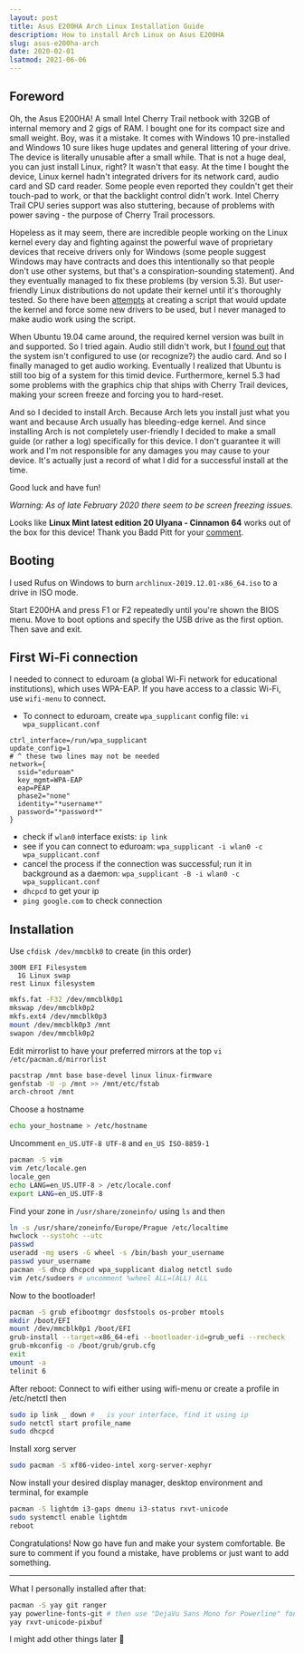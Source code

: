 ```yaml
---
layout: post
title: Asus E200HA Arch Linux Installation Guide
description: How to install Arch Linux on Asus E200HA
slug: asus-e200ha-arch
date: 2020-02-01
lsatmod: 2021-06-06
---
```


## Foreword

Oh, the Asus E200HA! A small Intel Cherry Trail netbook with 32GB of internal memory and
2 gigs of RAM. I bought one for its compact size and small weight. Boy, was
it a mistake. It comes with Windows 10 pre-installed and Windows 10 sure likes
huge updates and general littering of your drive. The device is literally unusable after a small while. That is not a huge
deal, you can just install Linux, right? It wasn't that easy. At the time I
bought the device, Linux kernel hadn't integrated drivers for its network card,
audio card and SD card reader. Some people even reported they couldn't get their touch-pad
to work, or that the backlight control didn't work. Intel Cherry Trail CPU series
support was also stuttering, because of problems with power saving - the purpose
of Cherry Trail processors.

Hopeless as it may seem, there are incredible people working on the Linux kernel
every day and fighting against the powerful wave of proprietary devices that receive drivers only for Windows (some people suggest Windows may have contracts and does this intentionally so that people don't use other systems, but that's a conspiration-sounding statement). And they eventually managed to fix these problems (by version 5.3). But user-friendly
Linux distributions do not update their kernel until it's thoroughly tested. So
there have been
[attempts](https://github.com/Grippy98/Asus-E200HA-Linux-Post-Install-Script) at
creating a script that would update the kernel and force some new drivers to be
used, but I never managed to make audio work using the script.

When Ubuntu 19.04 came around, the required kernel version was built in and
supported. So I tried again. Audio still didn't work, but I [found out](https://github.com/heikomat/linux/tree/cx2072x/cx2072x_fixes_and_manual)
that the system isn't configured to use (or recognize?) the audio card. And so I finally managed to get audio working. Eventually I realized that Ubuntu is still too big of a system for this timid device. Furthermore, kernel 5.3 had some problems with the graphics chip that ships with Cherry Trail devices, making your screen freeze and forcing you to hard-reset.

And so I decided to install Arch. Because Arch lets you install just what you want and because Arch usually has bleeding-edge kernel. And since installing Arch is not completely user-friendly I decided to make a small guide (or rather a log) specifically for this device. I don't guarantee it will work and I'm not responsible for any damages you may cause to your device. It's actually just a record of what I did for a successful install at the time.

Good luck and have fun!

*Warning: As of late February 2020 there seem to be screen freezing issues.*

Looks like **Linux Mint latest edition 20 Ulyana - Cinnamon 64** works out of the box for this device! Thank you Badd Pitt for your [comment](http://disq.us/p/2d7jp8j).

## Booting

I used Rufus on Windows to burn `archlinux-2019.12.01-x86_64.iso` to a drive in ISO mode.

Start E200HA and press F1 or F2 repeatedly until you're shown the BIOS menu. Move to boot options and specify the USB drive as the first option. Then save and exit.

## First Wi-Fi connection

I needed to connect to eduroam (a global Wi-Fi network for educational institutions), which uses WPA-EAP. If you have access to a classic Wi-Fi, use `wifi-menu` to connect.

- To connect to eduroam, create `wpa_supplicant` config file: `vi wpa_supplicant.conf`

```text
ctrl_interface=/run/wpa_supplicant
update_config=1
# ^ these two lines may not be needed
network={
  ssid="eduroam"
  key_mgmt=WPA-EAP
  eap=PEAP
  phase2="none"
  identity="*username*"
  password="*password*"
}
```

- check if `wlan0` interface exists: `ip link`
- see if you can connect to eduroam: `wpa_supplicant -i wlan0 -c wpa_supplicant.conf`
- cancel the process if the connection was successful; run it in background as a daemon: `wpa_supplicant -B -i wlan0 -c wpa_supplicant.conf`
- `dhcpcd` to get your ip
- `ping google.com` to check connection

## Installation

Use `cfdisk /dev/mmcblk0` to create (in this order)

```text
300M EFI Filesystem
  1G Linux swap
rest Linux filesystem
```

```bash
mkfs.fat -F32 /dev/mmcblk0p1
mkswap /dev/mmcblk0p2
mkfs.ext4 /dev/mmcblk0p3
mount /dev/mmcblk0p3 /mnt
swapon /dev/mmcblk0p2
```

Edit mirrorlist to have your preferred mirrors at the top
```vi /etc/pacman.d/mirrorlist```

```bash
pacstrap /mnt base base-devel linux linux-firmware
genfstab -U -p /mnt >> /mnt/etc/fstab
arch-chroot /mnt
```

Choose a hostname

```bash
echo your_hostname > /etc/hostname
```

Uncomment `en_US.UTF-8 UTF-8` and `en_US ISO-8859-1`

```bash
pacman -S vim
vim /etc/locale.gen
locale_gen
echo LANG=en_US.UTF-8 > /etc/locale.conf
export LANG=en_US.UTF-8
```

Find your zone in `/usr/share/zoneinfo/` using `ls` and then

```bash
ln -s /usr/share/zoneinfo/Europe/Prague /etc/localtime
hwclock --systohc --utc
passwd
useradd -mg users -G wheel -s /bin/bash your_username
passwd your_username
pacman -S dhcp dhcpcd wpa_supplicant dialog netctl sudo
vim /etc/sudoers # uncomment %wheel ALL=(ALL) ALL
```

Now to the bootloader!

```bash
pacman -S grub efibootmgr dosfstools os-prober mtools
mkdir /boot/EFI
mount /dev/mmcblk0p1 /boot/EFI
grub-install --target=x86_64-efi --bootloader-id=grub_uefi --recheck
grub-mkconfig -o /boot/grub/grub.cfg
exit
umount -a
telinit 6
```

After reboot:
Connect to wifi either using wifi-menu or create a profile in /etc/netctl then

```bash
sudo ip link _ down # _ is your interface, find it using ip
sudo netctl start profile_name
sudo dhcpcd
```

Install xorg server

```bash
sudo pacman -S xf86-video-intel xorg-server-xephyr
```

Now install your desired display manager, desktop environment and terminal, for example

```bash
pacman -S lightdm i3-gaps dmenu i3-status rxvt-unicode
sudo systemctl enable lightdm
reboot
```

Congratulations! Now go have fun and make your system comfortable. Be sure to comment if you found a mistake, have problems or just want to add something.

---

What I personally installed after that:

```bash
pacman -S yay git ranger
yay powerline-fonts-git # then use "DejaVu Sans Mono for Powerline" font in your terminal
yay rxvt-unicode-pixbuf
```

I might add other things later 🙂

[1]: https://www.tecmint.com/arch-linux-installation-and-configuration-guide/
